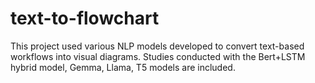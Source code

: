 # text-to-flowchart
This project used various NLP models developed to convert text-based workflows into visual diagrams. Studies conducted with the Bert+LSTM hybrid model, Gemma, Llama, T5 models are included.
